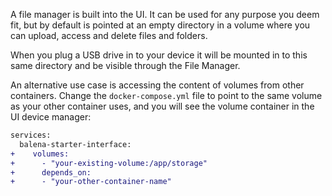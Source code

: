 A file manager is built into the UI. It can be used for any purpose you deem fit, but by default is pointed at an empty directory in a volume where you can upload, access and delete files and folders.

When you plug a USB drive in to your device it will be mounted in to this same directory and be visible through the File Manager.

An alternative use case is accessing the content of volumes from other containers. Change the `docker-compose.yml` file to point to the same volume as your other container uses, and you will see the volume container in the UI device manager:

```diff
services:
  balena-starter-interface:
+    volumes:
+      - "your-existing-volume:/app/storage"
+      depends_on:
+      - "your-other-container-name"
```
